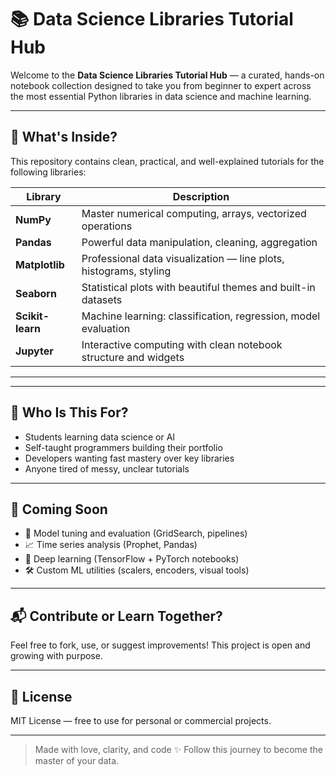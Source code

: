# 📚 Data Science Libraries Tutorial Hub

Welcome to the **Data Science Libraries Tutorial Hub** — a curated, hands-on notebook collection designed to take you from beginner to expert across the most essential Python libraries in data science and machine learning.

---

## 🧠 What's Inside?

This repository contains clean, practical, and well-explained tutorials for the following libraries:

| Library         | Description |
|----------------|-------------|
| **NumPy**       | Master numerical computing, arrays, vectorized operations |
| **Pandas**      | Powerful data manipulation, cleaning, aggregation |
| **Matplotlib**  | Professional data visualization — line plots, histograms, styling |
| **Seaborn**     | Statistical plots with beautiful themes and built-in datasets |
| **Scikit-learn**| Machine learning: classification, regression, model evaluation |
| **Jupyter**     | Interactive computing with clean notebook structure and widgets |

---

---

## 🧠 Who Is This For?

- Students learning data science or AI
- Self-taught programmers building their portfolio
- Developers wanting fast mastery over key libraries
- Anyone tired of messy, unclear tutorials

---

## 🚀 Coming Soon

- 🧪 Model tuning and evaluation (GridSearch, pipelines)
- 📈 Time series analysis (Prophet, Pandas)
- 🤖 Deep learning (TensorFlow + PyTorch notebooks)
- 🛠️ Custom ML utilities (scalers, encoders, visual tools)

---

## 📬 Contribute or Learn Together?

Feel free to fork, use, or suggest improvements!
This project is open and growing with purpose.

---

## 🔗 License

MIT License — free to use for personal or commercial projects.

---

> Made with love, clarity, and code ✨
> Follow this journey to become the master of your data.
